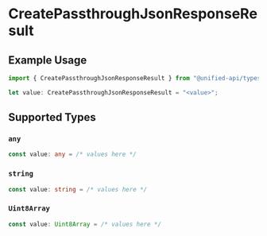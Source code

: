 # CreatePassthroughJsonResponseResult

## Example Usage

```typescript
import { CreatePassthroughJsonResponseResult } from "@unified-api/typescript-sdk/sdk/models/operations";

let value: CreatePassthroughJsonResponseResult = "<value>";
```

## Supported Types

### `any`

```typescript
const value: any = /* values here */
```

### `string`

```typescript
const value: string = /* values here */
```

### `Uint8Array`

```typescript
const value: Uint8Array = /* values here */
```

